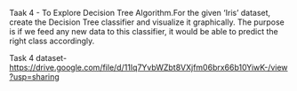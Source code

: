 Taak 4 - To Explore Decision Tree Algorithm.For the given ‘Iris’ dataset, create the Decision Tree classifier and visualize it graphically. The purpose is if we feed any new data to this
         classifier, it would be able to predict the right class accordingly.

Task 4 dataset- https://drive.google.com/file/d/11Iq7YvbWZbt8VXjfm06brx66b10YiwK-/view?usp=sharing
